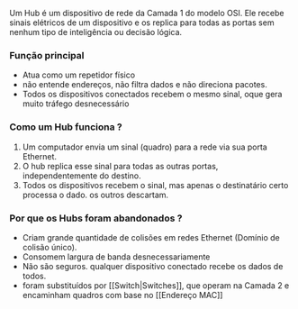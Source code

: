 Um Hub é um dispositivo de rede da Camada 1 do modelo OSI.
Ele recebe sinais elétricos de um dispositivo e os replica para todas as portas sem nenhum tipo de inteligência ou decisão lógica.

### Função principal
- Atua como um repetidor físico
- não entende endereços, não filtra dados e não direciona pacotes.
- Todos os dispositivos conectados recebem o mesmo sinal, oque gera muito tráfego desnecessário


### Como um Hub funciona ?
1. Um computador envia um sinal (quadro) para a rede via sua porta Ethernet.
2. O hub replica esse sinal para todas as outras portas, independentemente do destino.
3. Todos os dispositivos recebem o sinal, mas apenas o destinatário certo processa o dado. os outros descartam.

### Por que os Hubs foram abandonados ?
- Criam grande quantidade de colisões em redes Ethernet (Domínio de colisão único).
- Consomem largura de banda desnecessariamente
- Não são seguros. qualquer dispositivo conectado recebe os dados de todos.
- foram substituídos por [[Switch|Switches]], que operam na Camada 2 e encaminham quadros com base no [[Endereço MAC]]